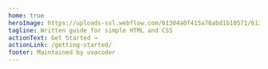```yaml
---
home: true
heroImage: https://uploads-ssl.webflow.com/61304a0f415a76abd1b10571/61304b66a1894087921beb81_skourse-logo.svg
tagline: Written guide for simple HTML and CSS 
actionText: Get Started →
actionLink: /getting-started/
footer: Maintained by uvacoder
---
```

